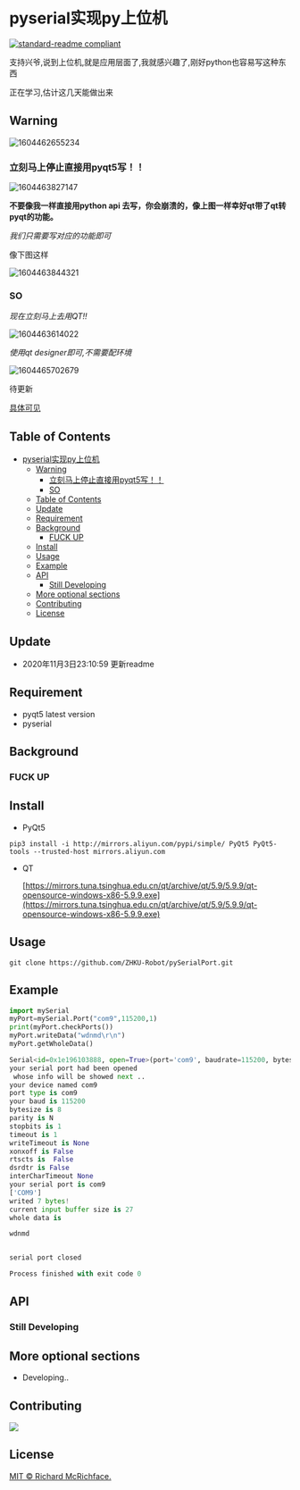 # pyserial实现py上位机
[![standard-readme compliant](https://img.shields.io/badge/readme%20style-standard-brightgreen.svg?style=flat-square)](https://github.com/RichardLitt/standard-readme)

支持兴爷,说到上位机,就是应用层面了,我就感兴趣了,刚好python也容易写这种东西

正在学习,估计这几天能做出来

## Warning

![1604462655234](img/1604462655234.png)

### 立刻马上停止直接用pyqt5写！！

![1604463827147](img/1604463827147.png)

**不要像我一样直接用python api 去写，你会崩溃的，像上图一样幸好qt带了qt转pyqt的功能。**

*我们只需要写对应的功能即可*

像下图这样

![1604463844321](img/1604463844321.png)

### SO
*现在立刻马上去用QT!!*

![1604463614022](img/1604463614022.png)

*使用qt designer即可,不需要配环境*

![1604465702679](img/1604465702679.png)



待更新

[具体可见](https://blog.csdn.net/qq_23237491/article/details/90711138)


## Table of Contents

- [pyserial实现py上位机](#pyserial实现py上位机)
  - [Warning](#warning)
    - [立刻马上停止直接用pyqt5写！！](#立刻马上停止直接用pyqt5写)
    - [SO](#so)
  - [Table of Contents](#table-of-contents)
  - [Update](#update)
  - [Requirement](#requirement)
  - [Background](#background)
    - [FUCK UP](#fuck-up)
  - [Install](#install)
  - [Usage](#usage)
  - [Example](#example)
  - [API](#api)
    - [Still Developing](#still-developing)
  - [More optional sections](#more-optional-sections)
  - [Contributing](#contributing)
  - [License](#license)

## Update

- 2020年11月3日23:10:59 更新readme

## Requirement

- pyqt5 latest version
- pyserial

## Background

### FUCK UP

## Install

- PyQt5

```
pip3 install -i http://mirrors.aliyun.com/pypi/simple/ PyQt5 PyQt5-tools --trusted-host mirrors.aliyun.com
```

- QT

    [https://mirrors.tuna.tsinghua.edu.cn/qt/archive/qt/5.9/5.9.9/qt-opensource-windows-x86-5.9.9.exe](https://mirrors.tuna.tsinghua.edu.cn/qt/archive/qt/5.9/5.9.9/qt-opensource-windows-x86-5.9.9.exe)

## Usage

```
git clone https://github.com/ZHKU-Robot/pySerialPort.git
```

## Example

```python
import mySerial
myPort=mySerial.Port("com9",115200,1)
print(myPort.checkPorts())
myPort.writeData("wdnmd\r\n")
myPort.getWholeData()
```

```python
Serial<id=0x1e196103888, open=True>(port='com9', baudrate=115200, bytesize=8, parity='N', stopbits=1, timeout=1, xonxoff=False, rtscts=False, dsrdtr=False)
your serial port had been opened 
 whose info will be showed next ..
your device named com9
port type is com9
your baud is 115200
bytesize is 8
parity is N
stopbits is 1
timeout is 1
writeTimeout is None
xonxoff is False
rtscts is  False
dsrdtr is False
interCharTimeout None
your serial port is com9
['COM9']
writed 7 bytes!
current input buffer size is 27
whole data is

wdnmd


serial port closed

Process finished with exit code 0

```



## API

### Still Developing

## More optional sections

- Developing..

## Contributing

<img src="https://avatars2.githubusercontent.com/u/44287052?s=60&amp;v=4" />



## License

[MIT © Richard McRichface.](../LICENSE)